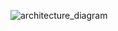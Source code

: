 ![architecture_diagram](https://github.com/user-attachments/assets/41554595-cc50-4bba-b1b2-7aa7a6daf07f)
